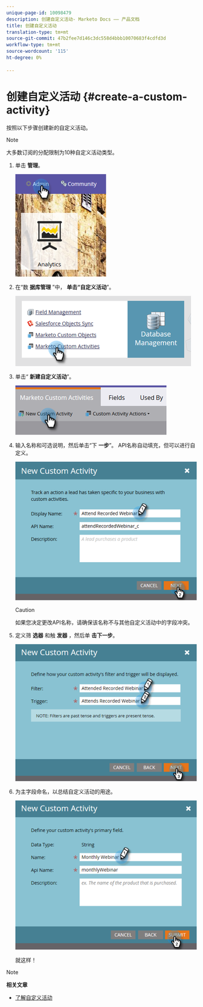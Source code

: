 ```yaml
---
unique-page-id: 10098479
description: 创建自定义活动- Marketo Docs —— 产品文档
title: 创建自定义活动
translation-type: tm+mt
source-git-commit: 47b2fee7d146c3dc558d4bbb10070683f4cdfd3d
workflow-type: tm+mt
source-wordcount: '115'
ht-degree: 0%

---
```



# 创建自定义活动 {#create-a-custom-activity}

按照以下步骤创建新的自定义活动。

>[!NOTE]
>
>大多数订阅的分配限制为10种自定义活动类型。

1. 单击 **管理**。

   ![](assets/one.png)

1. 在“数 **据库管理** ”中， **单击“自定义活动**”。

   ![](assets/two.png)

1. 单击“ **新建自定义活动**”。

   ![](assets/three.png)

1. 输入名称和可选说明，然后单击“下 **一步**”。 API名称自动填充，但可以进行自定义。

   ![](assets/four.png)

   >[!CAUTION]
   >
   >如果您决定更改API名称，请确保该名称不与其他自定义活动中的字段冲突。

1. 定义筛 **选器** 和触 **发器** ，然后单 **击下一步**。

   ![](assets/five.png)

1. 为主字段命名，以总结自定义活动的用途。

   ![](assets/six.png)

   就这样！

>[!NOTE]
>
>**相关文章**
>
>* [了解自定义活动](understanding-custom-activities.md)

>



